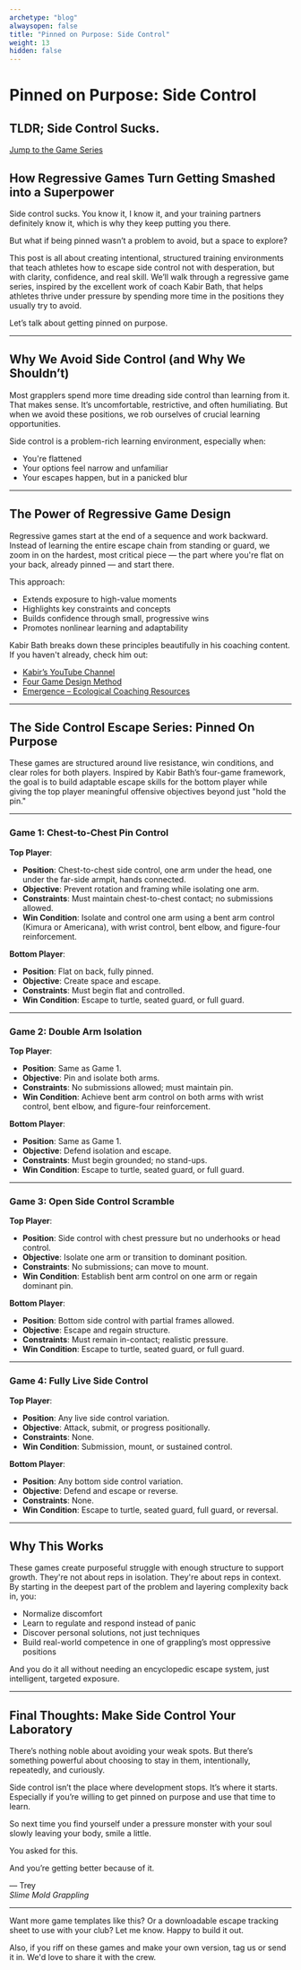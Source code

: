 ```yaml
---
archetype: "blog"
alwaysopen: false
title: "Pinned on Purpose: Side Control"
weight: 13
hidden: false
---
```


# Pinned on Purpose: Side Control

## TLDR; Side Control Sucks.
[Jump to the Game Series](#the-side-control-escape-series-pinned-on-purpose)

## How Regressive Games Turn Getting Smashed into a Superpower

Side control sucks. You know it, I know it, and your training partners definitely know it, which is why they keep putting you there.

But what if being pinned wasn’t a problem to avoid, but a space to explore?

This post is all about creating intentional, structured training environments that teach athletes how to escape side control not with desperation, but with clarity, confidence, and real skill. We’ll walk through a regressive game series, inspired by the excellent work of coach Kabir Bath, that helps athletes thrive under pressure by spending more time in the positions they usually try to avoid.

Let’s talk about getting pinned on purpose.

---

## Why We Avoid Side Control (and Why We Shouldn’t)

Most grapplers spend more time dreading side control than learning from it. That makes sense. It’s uncomfortable, restrictive, and often humiliating. But when we avoid these positions, we rob ourselves of crucial learning opportunities.

Side control is a problem-rich learning environment, especially when:

- You're flattened  
- Your options feel narrow and unfamiliar  
- Your escapes happen, but in a panicked blur  

---

## The Power of Regressive Game Design

Regressive games start at the end of a sequence and work backward. Instead of learning the entire escape chain from standing or guard, we zoom in on the hardest, most critical piece — the part where you're flat on your back, already pinned — and start there.

This approach:

- Extends exposure to high-value moments  
- Highlights key constraints and concepts  
- Builds confidence through small, progressive wins  
- Promotes nonlinear learning and adaptability  

Kabir Bath breaks down these principles beautifully in his coaching content. If you haven't already, check him out:

- [Kabir’s YouTube Channel](https://www.youtube.com/@kabirbath)  
- [Four Game Design Method](https://www.youtube.com/watch?v=kdDFMDFPiVA)  
- [Emergence – Ecological Coaching Resources](https://emergentmvmt.com)

---

## The Side Control Escape Series: Pinned On Purpose

These games are structured around live resistance, win conditions, and clear roles for both players. Inspired by Kabir Bath’s four-game framework, the goal is to build adaptable escape skills for the bottom player while giving the top player meaningful offensive objectives beyond just "hold the pin."

---

### Game 1: Chest-to-Chest Pin Control

**Top Player**:
- **Position**: Chest-to-chest side control, one arm under the head, one under the far-side armpit, hands connected.  
- **Objective**: Prevent rotation and framing while isolating one arm.  
- **Constraints**: Must maintain chest-to-chest contact; no submissions allowed.  
- **Win Condition**: Isolate and control one arm using a bent arm control (Kimura or Americana), with wrist control, bent elbow, and figure-four reinforcement.

**Bottom Player**:
- **Position**: Flat on back, fully pinned.  
- **Objective**: Create space and escape.  
- **Constraints**: Must begin flat and controlled.  
- **Win Condition**: Escape to turtle, seated guard, or full guard.

---

### Game 2: Double Arm Isolation

**Top Player**:
- **Position**: Same as Game 1.  
- **Objective**: Pin and isolate both arms.  
- **Constraints**: No submissions allowed; must maintain pin.  
- **Win Condition**: Achieve bent arm control on both arms with wrist control, bent elbow, and figure-four reinforcement.

**Bottom Player**:
- **Position**: Same as Game 1.  
- **Objective**: Defend isolation and escape.  
- **Constraints**: Must begin grounded; no stand-ups.  
- **Win Condition**: Escape to turtle, seated guard, or full guard.

---

### Game 3: Open Side Control Scramble

**Top Player**:
- **Position**: Side control with chest pressure but no underhooks or head control.  
- **Objective**: Isolate one arm or transition to dominant position.  
- **Constraints**: No submissions; can move to mount.  
- **Win Condition**: Establish bent arm control on one arm or regain dominant pin.

**Bottom Player**:
- **Position**: Bottom side control with partial frames allowed.  
- **Objective**: Escape and regain structure.  
- **Constraints**: Must remain in-contact; realistic pressure.  
- **Win Condition**: Escape to turtle, seated guard, or full guard.

---

### Game 4: Fully Live Side Control

**Top Player**:
- **Position**: Any live side control variation.  
- **Objective**: Attack, submit, or progress positionally.  
- **Constraints**: None.  
- **Win Condition**: Submission, mount, or sustained control.

**Bottom Player**:
- **Position**: Any bottom side control variation.  
- **Objective**: Defend and escape or reverse.  
- **Constraints**: None.  
- **Win Condition**: Escape to turtle, seated guard, full guard, or reversal.

---

## Why This Works

These games create purposeful struggle with enough structure to support growth. They're not about reps in isolation. They're about reps in context. By starting in the deepest part of the problem and layering complexity back in, you:

- Normalize discomfort  
- Learn to regulate and respond instead of panic  
- Discover personal solutions, not just techniques  
- Build real-world competence in one of grappling’s most oppressive positions  

And you do it all without needing an encyclopedic escape system, just intelligent, targeted exposure.

---

## Final Thoughts: Make Side Control Your Laboratory

There’s nothing noble about avoiding your weak spots. But there’s something powerful about choosing to stay in them, intentionally, repeatedly, and curiously.

Side control isn’t the place where development stops. It’s where it starts. Especially if you’re willing to get pinned on purpose and use that time to learn.

So next time you find yourself under a pressure monster with your soul slowly leaving your body, smile a little.

You asked for this.

And you’re getting better because of it.

— Trey  
*Slime Mold Grappling*

---

Want more game templates like this? Or a downloadable escape tracking sheet to use with your club? Let me know. Happy to build it out.

Also, if you riff on these games and make your own version, tag us or send it in. We'd love to share it with the crew.
